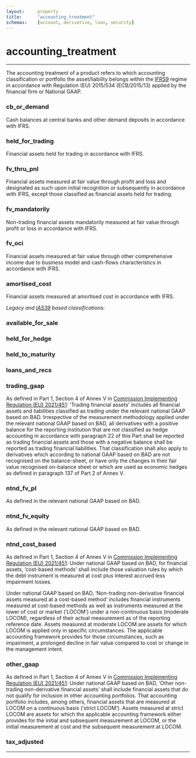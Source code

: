 ```yaml
---
layout:     property
title:      "accounting_treatment"
schemas:    [account, derivative, loan, security]
---
```


# accounting_treatment

---

The accounting treatment of a product refers to which accounting classification or portfolio the asset/liability belongs within the [IFRS9][ifrs9] regime in accordance with Regulation (EU) 2015/534 (ECB/2015/13) applied by the financial firm or National GAAP.

### cb_or_demand
Cash balances at central banks and other demand deposits in accordance with IFRS.

### held_for_trading
Financial assets held for trading in accordance with IFRS.

### fv_thru_pnl
Financial assets measured at fair value through profit and loss and designated as such upon initial recognition or subsequently in accordance with IFRS, except those classified as financial assets held for trading.

### fv_mandatorily
Non-trading financial assets mandatorily measured at fair value through profit or loss in accordance with IFRS.

### fv_oci
Financial assets measured at fair value through other comprehensive income due to business model and cash-flows characteristics in accordance with IFRS.

### amortised_cost
Financial assets measured at amortised cost in accordance with IFRS.


*Legacy and [IAS39][ias39] based classifications:*

### available_for_sale

### held_for_hedge

### held_to_maturity

### loans_and_recs

### trading_gaap
As defined in Part 1, Section 4 of Annex V in [Commission Implementing Regulation (EU) 2021/451]: 'Trading financial assets' includes all financial assets and liabilities classified as trading under the relevant national GAAP based on BAD. Irrespective of the measurement methodology applied under the relevant national GAAP based on BAD, all derivatives with a positive balance for the reporting institution that are not classified as hedge accounting in accordance with paragraph 22 of this Part shall be reported as trading financial assets and those with a negative balance shall be reported as trading financial liabilities. That classification shall also apply to derivatives which according to national GAAP based on BAD are not recognised on the balance-sheet, or have only the changes in their fair value recognised on-balance sheet or which are used as economic hedges as defined in paragraph 137 of Part 2 of Annex V.

### ntnd_fv_pl
As defined in the relevant national GAAP based on BAD.

### ntnd_fv_equity
As defined in the relevant national GAAP based on BAD.

### ntnd_cost_based
As defined in Part 1, Section 4 of Annex V in [Commission Implementing Regulation (EU) 2021/451]: Under national GAAP based on BAD, for financial assets, ‘cost-based methods’ shall include those valuation rules by which the debt instrument is measured at cost plus interest accrued less impairment losses.

Under national GAAP based on BAD, ‘Non-trading non-derivative financial assets measured at a cost-based method’ includes financial instruments measured at cost-based methods as well as instruments measured at the lower of cost or market (‘LOCOM’) under a non-continuous basis (moderate LOCOM), regardless of their actual measurement as of the reporting reference date. Assets measured at moderate LOCOM are assets for which LOCOM is applied only in specific circumstances. The applicable accounting framework provides for those circumstances, such as impairment, a prolonged decline in fair value compared to cost or change in the management intent. 

### other_gaap
As defined in Part 1, Section 4 of Annex V in [Commission Implementing Regulation (EU) 2021/451]: Under national GAAP based on BAD, ‘Other non-trading non-derivative financial assets’ shall include financial assets that do not qualify for inclusion in other accounting portfolios. That accounting portfolio includes, among others, financial assets that are measured at LOCOM on a continuous basis (‘strict LOCOM’). Assets measured at strict LOCOM are assets for which the applicable accounting framework either provides for the initial and subsequent measurement at LOCOM, or the initial measurement at cost and the subsequent measurement at LOCOM.

### tax_adjusted

---

[ifrs9]: https://www.iasplus.com/en-gb/standards/ifrs-en-gb/ifrs9
[ias39]: https://www.iasplus.com/en/standards/ias/ias39
[Commission Implementing Regulation (EU) 2021/451]: https://eur-lex.europa.eu/legal-content/EN/TXT/PDF/?uri=CELEX:02021R0451-20220303&from=EN